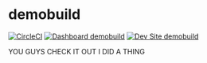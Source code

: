 # demobuild

[![CircleCI](https://circleci.com/gh/koppieesq/demobuild.svg?style=shield)](https://circleci.com/gh/koppieesq/demobuild)
[![Dashboard demobuild](https://img.shields.io/badge/dashboard-demobuild-yellow.svg)](https://dashboard.pantheon.io/sites/3adea5f3-4d90-4309-94c4-cbcedb00fe4d#dev/code)
[![Dev Site demobuild](https://img.shields.io/badge/site-demobuild-blue.svg)](http://dev-demobuild.pantheonsite.io/)

YOU GUYS CHECK IT OUT I DID A THING
